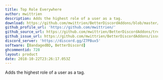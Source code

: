 ```yaml
---
title: Top Role Everywhere
author: mwittrien
description: Adds the highest role of a user as a tag.
download: https://github.com/mwittrien/BetterDiscordAddons/blob/master/Plugins/TopRoleEverywhere/TopRoleEverywhere.plugin.js
github_profile_url: 'https://github.com/mwittrien/'
github_source_url: https://github.com/mwittrien/BetterDiscordAddons/tree/master/Plugins/TopRoleEverywhere
github_issue_url: https://github.com/mwittrien/BetterDiscordAddons/issues/
discord_server: 'https://discord.gg/Z7PBux5'
software: [BandagedBD, BetterDiscord]
ghcommentid: 728
layout: product
date: 2018-10-22T23:26:17.053Z
---
```

Adds the highest role of a user as a tag.